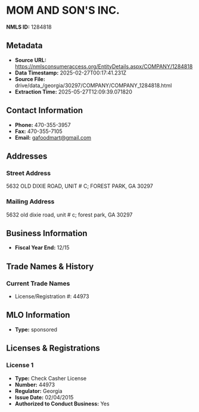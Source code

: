 # MOM AND SON'S INC.

**NMLS ID:** 1284818

## Metadata
- **Source URL:** https://nmlsconsumeraccess.org/EntityDetails.aspx/COMPANY/1284818
- **Data Timestamp:** 2025-02-27T00:17:41.231Z
- **Source File:** drive/data_/georgia/30297/COMPANY/COMPANY_1284818.html
- **Extraction Time:** 2025-05-27T12:09:39.071820

## Contact Information
- **Phone:** 470-355-3957
- **Fax:** 470-355-7105
- **Email:** gafoodmart@gmail.com

## Addresses
### Street Address
5632 OLD DIXIE ROAD, UNIT # C; FOREST PARK, GA 30297

### Mailing Address
5632 old dixie road, unit # c; forest park, GA 30297

## Business Information
- **Fiscal Year End:** 12/15

## Trade Names & History
### Current Trade Names
- License/Registration #: 44973

## MLO Information
- **Type:** sponsored

## Licenses & Registrations

### License 1
- **Type:** Check Casher License
- **Number:** 44973
- **Regulator:** Georgia
- **Issue Date:** 02/04/2015
- **Authorized to Conduct Business:** Yes
